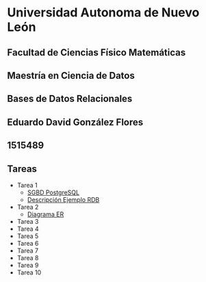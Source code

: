 # Universidad Autonoma de Nuevo León
## Facultad de Ciencias Físico Matemáticas
## Maestría en Ciencia de Datos
## Bases de Datos Relacionales
## Eduardo David González Flores
## 1515489
## Tareas
- Tarea 1
    - [SGBD PostgreSQL](./Tarea%201%20-%20SGBD%20PostgreSQL.pdf)
    - [Descripción Ejemplo RDB](./Tarea%201%20-%20Descripcion%20Ejemplo%20RDB.pdf)
- Tarea 2
    - [Diagrama ER](Tarea%202%20-%20Diagrama%20ER.pdf)
- Tarea 3
- Tarea 4
- Tarea 5
- Tarea 6
- Tarea 7
- Tarea 8
- Tarea 9
- Tarea 10
